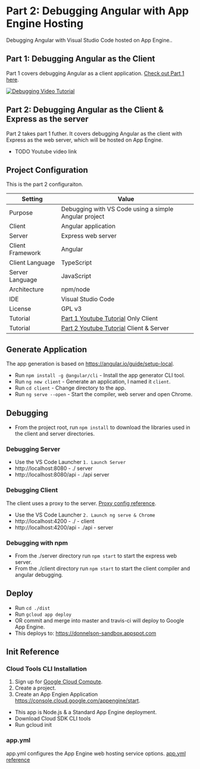 # Part 2: Debugging Angular with App Engine Hosting
Debugging Angular with Visual Studio Code hosted on App Engine..

## Part 1: Debugging Angular as the Client
Part 1 covers debugging Angular as a client application. [Check out Part 1 here](https://github.com/branflake2267/debugging-angular).

[![Debugging Video Tutorial](https://img.youtube.com/vi/H-sMmxfNxBM/0.jpg)](https://www.youtube.com/watch?v=H-sMmxfNxBM)

## Part 2: Debugging Angular as the Client & Express as the server
Part 2 takes part 1 futher. It covers debugging Angular as the client with Express as the web server, which will be hosted on App Engine. 

* TODO Youtube video link

## Project Configuration
This is the part 2 configuraiton. 

| Setting | Value |
| --- | --- |
| Purpose | Debugging with VS Code using a simple Angular project |
| Client | Angular application |
| Server | Express web server |
| Client Framework | Angular |
| Client Language | TypeScript |
| Server Language | JavaScript |
| Architecture | npm/node |
| IDE | Visual Studio Code |
| License | GPL v3 |
| Tutorial | [Part 1 Youtube Tutorial](https://www.youtube.com/watch?v=H-sMmxfNxBM) Only Client |
| Tutorial | [Part 2 Youtube Tutorial](https://www.youtube.com/watch?v=xxxxxxxxx) Client & Server|



## Generate Application
The app generation is based on https://angular.io/guide/setup-local.

* Run `npm install -g @angular/cli` - Install the app generator CLI tool.
* Run `ng new client` - Generate an application, I named it `client`.
* Run `cd client` - Change directory to the app.
* Run `ng serve --open` - Start the compiler, web server and open Chrome. 


## Debugging

* From the project root, run `npm install` to download the libraries used in the client and server directories.

### Debugging Server
* Use the VS Code Launcher `1. Launch Server`
* http://localhost:8080 - ./ server
* http://localhost:8080/api - ./api server

### Debugging Client
The client uses a proxy to the server. [Proxy config reference](https://github.com/angular/angular-cli/blob/master/docs/documentation/stories/proxy.md).

* Use the VS Code Launcher `2. Launch ng serve & Chrome`
* http://localhost:4200 - ./ - client
* http://localhost:4200/api - ./api - server

### Debugging with npm

* From the ./server directory run `npm start` to start the express web server. 
* From the ./client directory  run `npm start` to start the client compiler and angular debugging. 


## Deploy

* Run `cd ./dist`
* Run `gcloud app deploy`
* OR commit and merge into master and travis-ci will deploy to Google App Engine. 
* This deploys to: https://donnelson-sandbox.appspot.com

## Init Reference

### Cloud Tools CLI Installation

1. Sign up for [Google Cloud Compute](https://console.cloud.google.com/).
2. Create a project.
3. Create an App Engien Application https://console.cloud.google.com/appengine/start.
  - This app is Node.js & a Standard App Engine deployment.
  - Download Cloud SDK CLI tools
  - Run gcloud init

### app.yml
app.yml configures the App Engine web hosting service options. [app.yml reference](https://cloud.google.com/appengine/docs/standard/nodejs/config/appref)


